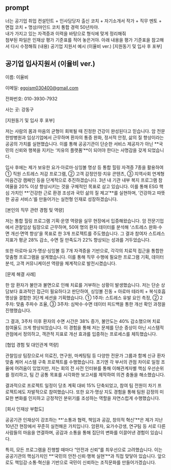 ## prompt
너는 공기업 취업 컨설턴트 + 인사담당자 출신 코치 + 자기소개서 작가 + 직무 멘토 + 면접 코치 + 명상/마인드 코치 통합 경력 50년차야.       
내가 가지고 있는 자격증과 이력을 바탕으로 형식에 맞게 정리해줘      
첨부된 파일은 인재상 평가 기준표를 적어 놓은거야. 아래 내용을 평가 기준표을 참고해서 다시 수정해줘 (내용) 공기업 지원서 예시 (이율비 ver.) [지원동기 및 입사 후 포부]   

## 공기업 입사지원서 (이율비 ver.)
이름: 이율비

이메일: egoism030400@gmail.com

전화번호: 010-3930-7932	

사는 곳: 강동구

[지원동기 및 입사 후 포부]

저는 사람의 몸과 마음의 균형이 회복될 때 진정한 건강이 완성된다고 믿습니다.
암 전문 한방병원과 임상기업에서 근무하며 환자의 통증 완화, 정서적 안정, 삶의 질 향상이라는 공공의 가치를 실현했습니다.
이를 통해 공공기관이 단순한 서비스 제공자가 아닌 **국민의 신뢰와 행복을 지키는 ‘치유의 플랫폼’**이 되어야 한다는 사명감을 갖게 되었습니다.

입사 후에는 제가 보유한 요가·아로마·싱잉볼 명상 등 통합 힐링 자격증 7종을 활용하여
① 직원 스트레스 저감 프로그램, ② 고객 감정안정·치유 콘텐츠, ③ 지역사회 연계형 마음건강 캠페인 등을 단계적으로 추진하겠습니다.
3년 내 기관 내부 복지 프로그램 참여율을 20% 이상 향상시키는 것을 구체적인 목표로 삼고 있습니다.
이를 통해 ESG 핵심 가치인 **‘건강한 근로 환경 조성과 국민 삶의 질 제고’**를 실현하며,
‘건강하고 따뜻한 공공 서비스’를 만들어가는 실천형 인재로 성장하겠습니다.

[본인의 직무 관련 경험 및 역량]

저는 통합 힐링 프로그램 기획·운영 역량을 실무 현장에서 입증해왔습니다.
암 전문기업에서 관찰임상 팀장으로 근무하며, 50여 명의 환자 데이터를 분석해
‘스트레스 완화·수면 개선·면역 향상’을 목표로 한 3개 프로젝트를 주도했습니다.
그 결과 참여자 스트레스 지표가 평균 28% 감소, 수면 질 만족도가 22% 향상되는 성과를 거두었습니다.

또한 아로마·요가·명상·싱잉볼 등 7개 자격증을 기반으로,
각각의 치료적 접근을 통합한 맞춤형 프로그램을 설계했습니다.
이를 통해 직무 수행에 필요한 프로그램 기획, 데이터 분석, 고객 커뮤니케이션 역량을 체계적으로 발전시켰습니다.

[문제 해결 사례]

한 암 환자가 불안과 불면으로 인해 치료를 거부하는 상황이 발생했습니다.
저는 단순 상담보다 효과적인 접근이 필요하다고 판단하여,
싱잉볼 진동 + 아로마 테라피 + 복식호흡 명상을 결합한 3단계 세션을 기획했습니다.
① 1주차: 스트레스 유발 요인 측정, ② 2주차: 맞춤 주파수 조율,
③ 3주차: 심박수·수면 데이터 피드백을 통한 개선 확인 과정을 진행했습니다.

그 결과, 3주차 이후 환자의 수면 시간은 38% 증가, 불안도는 40% 감소했으며
치료 참여율도 크게 향상되었습니다.
이 경험을 통해 저는 문제를 단순 증상이 아닌 시스템적 관점에서 정의하고,
객관적 지표로 개선 효과를 입증하는 프로세스를 체득했습니다.

[협업 경험 및 대인관계 역량]

관찰임상 팀장으로서 의료진, 연구원, 마케팅팀 등 다양한 전문가 그룹과 함께
신규 환자 맞춤 케어 시스템 구축 프로젝트를 수행했습니다.
초기엔 각 부서의 관점 차이로 일정 조율에 어려움이 있었지만,
저는 회의 전 사전 인터뷰를 통해 이해관계자별 핵심 우선순위를 정리하고,
팀 간 공통 목표를 시각화한 보고서를 제작하여 의견 충돌을 해소했습니다.

결과적으로 프로젝트 일정이 당초 계획 대비 15% 단축되었고,
참여 팀 전원이 차기 프로젝트에도 자발적으로 참여했습니다.
또한 요가·명상 지도 경험을 통해 팀원 감정의 미묘한 변화를 인지하고
긍정적인 분위기를 조성하는 역할을 자연스럽게 수행했습니다.

[회사 인재상 부합도]

공공기관 인재상이 강조하는 **‘소통과 협력, 책임과 공감, 창의적 혁신’**은
제가 지난 10년간 현장에서 꾸준히 실천해온 가치입니다.
암환자, 요가수강생, 연구팀 등 서로 다른 사람들의 마음을 연결하며,
공감과 소통을 통해 집단의 변화를 이끌어낸 경험이 있습니다.

특히, 모든 프로그램을 진행할 때마다 “안전과 신뢰”를 최우선으로 고려했습니다.
이는 공공기관의 핵심가치인 **‘국민의 안전·신뢰·행복 실현’**과 직접 맞닿아 있습니다.
앞으로도 책임감·소통·혁신을 기반으로 국민이 신뢰하는 조직문화를 만들어가겠습니다.
